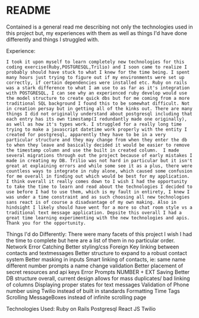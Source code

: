 # README

Contained is a general read me describing not only the technologies used in this project but, my experiences with them as well as things I'd have done differently and things I struggled with.


Experience:

    I took it upon myself to learn completely new technologies for this coding exercise(Ruby,POSTGRESQL,Trilio) and I soon came to realize I probably should have stuck to what I knew for the time being. I spent many hours just trying to figure out if my environments were set up correctly, if certain dependencies were installed etc. Ruby on rails was a stark difference to what I am use to as far as it's integration with POSTGRESQL, I can see why an experienced ruby develop would use the model structure to create quick dbs but for me coming from a more traditional SQL background I found this to be somewhat difficult. Not in creation persay but in getting all of the kinks out. There are many things I did not originally understand about postgresql including that each entry has its own timestamp(I redundantly made one originally), as well as how it's types work. I struggled for a really long time trying to make a javascript datetime work properly with the entity I created for postgresql, apparently they have to be in a very particular structure and they may change from when they enter the db to when they leave and basically decided it would be easier to remove the timestamp column and use the built in created column.  I made several migrations through out the project because of early mistakes I made in creating my DB. Trilio was not hard in particular but it isn't great at explaining errors and while some see it as a plus, there were countless ways to integrate in ruby alone, which caused some confusion for me overall in finding out which would be best for my application. I think overall it really comes down to I wish I had the opportunity to take the time to learn and read about the technologies I decided to use before I had to use them, which is my fault in entirety, I knew I was under a time constraint and as such choosing all new technologies sans react is of course a disadvantage of my own making. Also in hindsight I likely should have went for a more so chat room style vs a traditional text message application. Depsite this overall I had a great time learning experimenting with the new technologies and apis. Thank you for the opportunity. 


Things I'd do Differently:
    There were many facets of this project I wish I had the time to complete but here are a list of them in no particular order.
        Network Error Catching
        Better styling/css
        Foreign Key linking between contacts and textmessages
        Better structure to expand to a robust contact system
        Better masking in inputs
        Smart linking of contacts, ie: same name different number prompts a name change validation 
        Better placement of secret resources and api keys
        Error Prompts 
        NUMBER + EXT Saving
        Better DB structure overall, current design allows for mass duplicates/ bad linking of columns
        Displaying proper states for text messages 
        Validation of Phone number using Twilio instead of built in standards
        Formatting Time Tags
        Scrolling MessageBoxes instead of infinite scrolling page

Technologies Used:
    Ruby on Rails
    Postgresql
    React JS
    Twilio
